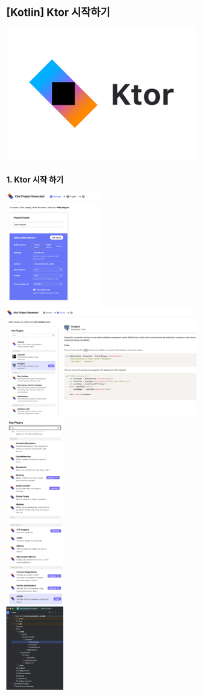# [Kotlin] Ktor 시작하기

![intro](./images/ktor-icon.png)

## 1. Ktor 시작 하기

<img src="./images/ktor-project-generator.png" width="50%">
<img src="./images/ktor-plugins-description.png">
<img src="./images/ktor-plugins-1.png" width="30%"><br>
<img src="./images/ktor-plugins-2.png" width="30%"><br>
<img src="./images/ktor-project-structure.png" width="30%">
